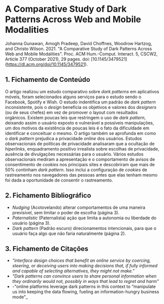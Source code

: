 # A Comparative Study of Dark Patterns Across Web and Mobile Modalities

Johanna Gunawan, Amogh Pradeep, David Choffnes, Woodrow Hartzog, and Christo Wilson. 2021. "A Comparative Study of Dark Patterns Across Web and Mobile Modalities". Proc. ACM Hum.-Comput. Interact. 5, CSCW2, Article 377 (October 2021), 29 pages. doi: [10.1145/3479521] (https://dl.acm.org/doi/10.1145/3479521).

## 1. Fichamento de Conteúdo

O artigo realizou um estudo comparativo sobre *dark patterns* em aplicativos móveis, foram selecionados alguns serviços para o estudo sendo o Facebook, Spotify e Wish. 
O estudo indentifica um padrão de *dark pattern* inconsistente, pois o *design* beneficia os objetivos e valores dos *designers* (ou de seus chefes) em vez de promover o layout com resultados orgânicos. Existem poucas leis que restringem o uso de *dark pattern*, deixando assim o usuário exposto e vulnerável a possíveis manipulações, um dos motivos da existência de poucas leis é o fato da dificuldade em identificar e conceituar o mesmo. O artigo também se aprofunda em como o *dark pattern* prejudica a privacidade *online* dos usuários. Estudos observacionais de políticas de privacidade analisaram que a ocultação de *hiperlinks*, enquadramento positivo irrealista sobre escolhas de privacidade, ausência de divulgações necessárias para o usuário. Vários estudos observacionais mediram a apresentação e o comportamento de avisos de consentimento de *cookies* nos principais sites e descobriram que mais de 50% continham *dark pattern*. Isso inclui a configuração de *cookies* de rastreamento nos navegadores das pessoas antes que elas tenham mesmo foi dada a oportunidade de consentir o rastreamento.

## 2. Fichamento Bibliográfico 


* _Nudging_ (Acotovelando) alterar comportamentos de uma maneira previsível, sem limitar o poder de escolha (página 3).
* _Paternalistic_ (Paternalista) ação que limita a autonomia ou liberdade do usuário (página 3).
* _Dark pattern_ (Padrão escuro) direcionamentos intencionais, para que o usuário faça algo que não faria naturalmente (página 2).

## 3. Fichamento de Citações 


* _"interface design choices that benefit an online service by coercing, steering, or deceiving users into making decisions that, if fully informed and capable of selecting alternatives, they might not make."_
* _"Dark patterns can convince users to share personal information when they ordinarily would not, possibly in ways that lead to regret and harm"_
* -"online platforms leverage dark patterns in this context to “manipulate us into keeping the data flowing, fueling an information-hungry business mode"_

